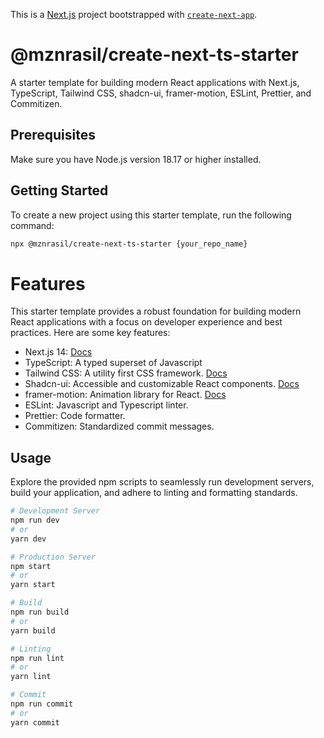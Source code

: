 This is a [Next.js](https://nextjs.org/) project bootstrapped with [`create-next-app`](https://github.com/vercel/next.js/tree/canary/packages/create-next-app).

# @mznrasil/create-next-ts-starter

A starter template for building modern React applications with Next.js, TypeScript, Tailwind CSS, shadcn-ui, framer-motion, ESLint, Prettier, and Commitizen.

## Prerequisites

Make sure you have Node.js version 18.17 or higher installed.

## Getting Started

To create a new project using this starter template, run the following command:

```bash
npx @mznrasil/create-next-ts-starter {your_repo_name}
```

# Features

This starter template provides a robust foundation for building modern React applications with a focus on developer experience and best practices. Here are some key features:

- Next.js 14: [Docs](https://nextjs.org/docs)
- TypeScript: A typed superset of Javascript
- Tailwind CSS: A utility first CSS framework. [Docs](https://tailwindcss.com/)
- Shadcn-ui: Accessible and customizable React components. [Docs](https://ui.shadcn.com/)
- framer-motion: Animation library for React. [Docs](https://www.framer.com/motion/)
- ESLint: Javascript and Typescript linter.
- Prettier: Code formatter.
- Commitizen: Standardized commit messages.

## Usage

Explore the provided npm scripts to seamlessly run development servers, build your application, and adhere to linting and formatting standards.

```bash
# Development Server
npm run dev
# or
yarn dev

# Production Server
npm start
# or
yarn start

# Build
npm run build
# or
yarn build

# Linting
npm run lint
# or
yarn lint

# Commit
npm run commit
# or
yarn commit
```
